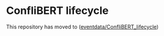 # ConfliBERT lifecycle

This repository has moved to ([eventdata/ConfliBERT_lifecycle](https://github.com/eventdata/ConfliBERT_lifecycle/))

